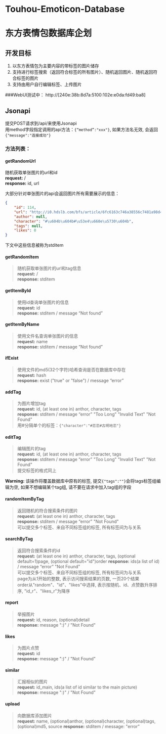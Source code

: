 # Touhou-Emoticon-Database
# 东方表情包数据库企划

## 开发目标
1. 以东方表情包为主要内容的带标签的图片储存
2. 支持进行标签搜索（返回符合标签的所有图片）、随机返回图片、随机返回符合标签的图片
3. 支持由用户自行编辑标签、上传图片

###WebUI测试中： http://[240e:38b:8d7a:5100:102e:e0da:fd49:ba8]

## Jsonapi
提交POST请求到/api/来使用Jsonapi  
用method字段指定调用的api方法：```{“method”:"xxx"}```, 如果方法名无效, 会返回```{"message":"连接成功"}```  

### **方法列表：**

#### **getRandomUrl**  
随机获取单张图片的url和id  
**request:** /  
**response:** id, url


大部分针对单张图片的api会返回图片所有需要展示的信息：
```json
{
    "id": 114, 
    "url": "http://i0.hdslb.com/bfs/article/6fc6163c746a38556c7481a98d4c911c0d84b43a.jpg", 
    "author": null, 
    "character": "#\u604b\u604b#\u53e4\u660e\u5730\u604b", 
    "tags": null, 
    "likes": 0
}
```
下文中这些信息被称为stditem


#### **getRandomItem**  
> 随机获取单张图片的url和tag信息  
**request:** /  
**response:** stditem

#### **getItemById**  
> 使用id查询单张图片的信息  
**request:** id  
**response:** stditem / message “Not found”

#### **getItemByName**  
> 使用文件名查询单张图片的信息  
**request:** name  
**response:** stditem / message “Not found”

#### **ifExist**  
> 使用文件的md5(32个字符)哈希查询是否在数据库中存在  
**request:** hash  
**response:** exist ("true" or "false") / message “error”

#### **addTag**  
> 为图片增加tag  
**request:** id, (at least one in) anthor, character, tags  
**response:** stditem / message “error” "Too Long" "Invalid Text" "Not Found"  
用#分隔单个的标签：```{"character":"#恋恋#古明地恋"}```

#### **editTag**  
> 编辑图片的tag  
**request:** id, (at least one in) anthor, character, tags  
**response:** stditem / message “error” "Too Long" "Invalid Text" "Not Found"  
提交标签的格式同上  

**Warning:** 该操作将覆盖数据库中原有的标签, 提交```{"tags":""}```会将tags标签组编辑为空, 如果不想编辑某个tag组, 请不要在请求中加入tag组的字段

#### **randomItemByTag**  
> 返回随机的符合搜索条件的图片  
**request:** (at least one in) anthor, character, tags  
**response:** stditem / message “error” "Not Found"  
可以提交多个标签、来自不同标签组的标签, 所有标签间为与关系

#### **searchByTag**  
> 返回符合搜索条件的id  
**request:** (at least one in) anthor, character, tags, (optional default=1)page, (optional default="id")order
**response:** ids(a list of id) / message “error” "Not Found"  
可以提交多个标签、来自不同标签组的标签, 所有标签间为与关系  
page为从1开始的整数, 表示访问搜索结果的页数, 一页20个结果  
order从"random"、"id"、"likes"中选择, 表示按随机、id、点赞数升序排序, "id_r"、"likes_r"为降序

#### **report**  
> 举报图片  
**request:** id, reason, (optional)detail  
**response:** message ":\)" / "Not Found"

#### **likes**  
> 为图片点赞  
**request:** id  
**response:** message ":\)" / "Not Found" 

#### **similar**  
> 汇报相似的图片  
**request:** id_main, ids(a list of id similar to the main picture)  
**response:** message ":\)" / "Not Found" 

#### **upload**  
> 向数据库添加图片  
**request:** name, (optional)anthor, (optional)character, (optional)tags, (optional)md5, source 
**response:** stditem / message: "error"  

